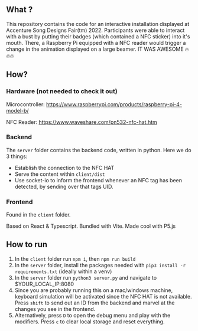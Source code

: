 ## What ?
This repository contains the code for an interactive installation displayed at Accenture Song Designs Fair(tm) 2022. 
Participants were able to interact with a bust by putting their badges (which contained a NFC sticker) into it's mouth. There, a Raspberry Pi equipped with a NFC reader would trigger a change in the animation displayed on a large beamer. IT WAS AWESOME 🔥🔥🔥

## How?
### Hardware (not needed to check it out)
Microcontroller: https://www.raspberrypi.com/products/raspberry-pi-4-model-b/

NFC Reader: https://www.waveshare.com/pn532-nfc-hat.htm

### Backend
The `server` folder contains the backend code, written in python. Here we do 3 things:

 - Establish the connection to the NFC HAT
 - Serve the content within `client/dist`
 - Use socket-io to inform the frontend whenever an NFC tag has been detected, by sending over that tags UID.

### Frontend
Found in the `client` folder.

Based on React & Typescript. Bundled with Vite. Made cool with P5.js

##  How to run
1. In the `client` folder run `npm i`, then `npm run build`
2. In the `server` folder, install the packages needed with `pip3 install -r requirements.txt` (ideally within a venv)
3. In the `server` folder run `python3 server.py` and navigate to $YOUR_LOCAL_IP:8080
4. Since you are probably running this on a mac/windows machine, keyboard simulation will be activated since the NFC HAT is not available. Press `shift` to send out an ID from the backend and marvel at the changes you see in the frontend. 
5. Alternatively, press `D` to open the debug menu and play with the modifiers. Press `c` to clear local storage and reset everything.
